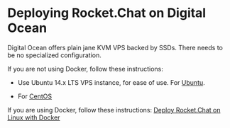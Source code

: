 # Deploying Rocket.Chat on Digital Ocean

Digital Ocean offers plain jane KVM VPS backed by SSDs.  There needs to be no specialized configuration.

If you are not using Docker, follow these instructions:

- Use Ubuntu 14.x LTS VPS instance, for ease of use. For [Ubuntu](Ubuntu.md).

- For [CentOS](CentOS%207.md)

If you are using Docker, follow these instructions: [Deploy Rocket.Chat on Linux with Docker](../3.%20Using%20Docker/Docker%20-%20Nginx%20SSL%20-%20Hubot.md)
